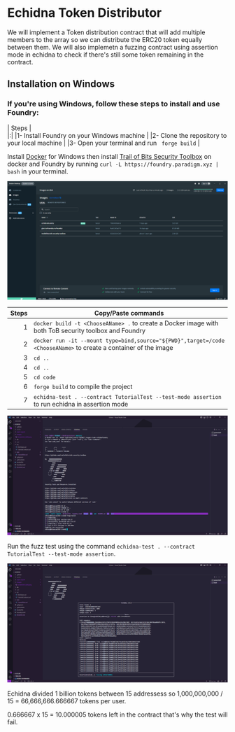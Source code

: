 # Echidna Token Distributor
We will implement a Token distribution contract that will add multiple members to the array so we can distribute the ERC20 token equally between them. 
We will also implemetn a fuzzing contract using assertion mode in echidna to check if there's still some token remaining in the contract.
## Installation on Windows
### If you're using Windows, follow these steps to install and use Foundry:

| Steps |  
|:|
|1- Install Foundry on your Windows machine |
|2- Clone the repository to your local machine |
|3- Open your terminal and run ``` forge build``` |


Install [Docker](https://www.docker.com/) for Windows then install [Trail of Bits Security Toolbox](https://github.com/trailofbits/eth-security-toolbox) on docker and Foundry by running ```curl -L https://foundry.paradigm.xyz | bash``` in your terminal.  

![alt text](https://github.com/PatoSF/Echidna_Token_Distributor/blob/master/Images/docker.png)

| Steps | Copy/Paste commands |
|-----:|-----------|
|     1| ```docker build -t <ChooseAName> .``` to create a Docker image with both ToB security toolbox and Foundry|
|     2| ```docker run -it --mount type=bind,source="${PWD}",target=/code <ChooseAName>``` to create a container of the image  |
|     3| ```cd ..```       |
|     4| ```cd ..```       |
|     5| ```cd code```       |
|     6| ```forge build``` to compile the project       |
|     7| ```echidna-test . --contract TutorialTest --test-mode assertion``` to run echidna in assertion mode      |

![alt text](https://github.com/PatoSF/Echidna_Token_Distributor/blob/master/Images/Screenshot%20(433).png) 

Run the fuzz test using the command ```echidna-test . --contract TutorialTest --test-mode assertion```.

![alt text](https://github.com/PatoSF/Echidna_Token_Distributor/blob/master/Images/Screenshot%20(434).png) 

Echidna divided 1 billion tokens between 15 addressess so 1,000,000,000 / 15 = 66,666,666.666667 tokens per user.

0.666667 x 15 = 10.000005 tokens left in the contract that's why the test will fail.
